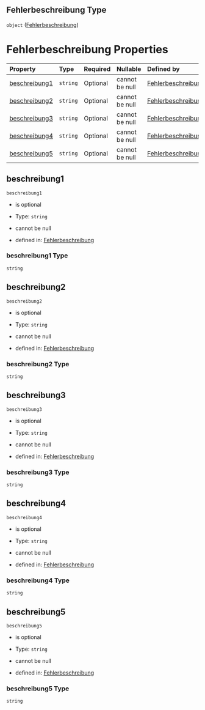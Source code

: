 ## Fehlerbeschreibung Type

`object` ([Fehlerbeschreibung](fehlerbeschreibung.md))

# Fehlerbeschreibung Properties

| Property                        | Type     | Required | Nullable       | Defined by                                                                                                                                                                                                      |
| :------------------------------ | :------- | :------- | :------------- | :-------------------------------------------------------------------------------------------------------------------------------------------------------------------------------------------------------------- |
| [beschreibung1](#beschreibung1) | `string` | Optional | cannot be null | [Fehlerbeschreibung](fehlerbeschreibung-properties-beschreibung1.md "https://raw.githubusercontent.com/conuti-gmbh/bo4e-schema/master/schemas/v1/com/Fehlerbeschreibung.schema.json#/properties/beschreibung1") |
| [beschreibung2](#beschreibung2) | `string` | Optional | cannot be null | [Fehlerbeschreibung](fehlerbeschreibung-properties-beschreibung2.md "https://raw.githubusercontent.com/conuti-gmbh/bo4e-schema/master/schemas/v1/com/Fehlerbeschreibung.schema.json#/properties/beschreibung2") |
| [beschreibung3](#beschreibung3) | `string` | Optional | cannot be null | [Fehlerbeschreibung](fehlerbeschreibung-properties-beschreibung3.md "https://raw.githubusercontent.com/conuti-gmbh/bo4e-schema/master/schemas/v1/com/Fehlerbeschreibung.schema.json#/properties/beschreibung3") |
| [beschreibung4](#beschreibung4) | `string` | Optional | cannot be null | [Fehlerbeschreibung](fehlerbeschreibung-properties-beschreibung4.md "https://raw.githubusercontent.com/conuti-gmbh/bo4e-schema/master/schemas/v1/com/Fehlerbeschreibung.schema.json#/properties/beschreibung4") |
| [beschreibung5](#beschreibung5) | `string` | Optional | cannot be null | [Fehlerbeschreibung](fehlerbeschreibung-properties-beschreibung5.md "https://raw.githubusercontent.com/conuti-gmbh/bo4e-schema/master/schemas/v1/com/Fehlerbeschreibung.schema.json#/properties/beschreibung5") |

## beschreibung1



`beschreibung1`

*   is optional

*   Type: `string`

*   cannot be null

*   defined in: [Fehlerbeschreibung](fehlerbeschreibung-properties-beschreibung1.md "https://raw.githubusercontent.com/conuti-gmbh/bo4e-schema/master/schemas/v1/com/Fehlerbeschreibung.schema.json#/properties/beschreibung1")

### beschreibung1 Type

`string`

## beschreibung2



`beschreibung2`

*   is optional

*   Type: `string`

*   cannot be null

*   defined in: [Fehlerbeschreibung](fehlerbeschreibung-properties-beschreibung2.md "https://raw.githubusercontent.com/conuti-gmbh/bo4e-schema/master/schemas/v1/com/Fehlerbeschreibung.schema.json#/properties/beschreibung2")

### beschreibung2 Type

`string`

## beschreibung3



`beschreibung3`

*   is optional

*   Type: `string`

*   cannot be null

*   defined in: [Fehlerbeschreibung](fehlerbeschreibung-properties-beschreibung3.md "https://raw.githubusercontent.com/conuti-gmbh/bo4e-schema/master/schemas/v1/com/Fehlerbeschreibung.schema.json#/properties/beschreibung3")

### beschreibung3 Type

`string`

## beschreibung4



`beschreibung4`

*   is optional

*   Type: `string`

*   cannot be null

*   defined in: [Fehlerbeschreibung](fehlerbeschreibung-properties-beschreibung4.md "https://raw.githubusercontent.com/conuti-gmbh/bo4e-schema/master/schemas/v1/com/Fehlerbeschreibung.schema.json#/properties/beschreibung4")

### beschreibung4 Type

`string`

## beschreibung5



`beschreibung5`

*   is optional

*   Type: `string`

*   cannot be null

*   defined in: [Fehlerbeschreibung](fehlerbeschreibung-properties-beschreibung5.md "https://raw.githubusercontent.com/conuti-gmbh/bo4e-schema/master/schemas/v1/com/Fehlerbeschreibung.schema.json#/properties/beschreibung5")

### beschreibung5 Type

`string`
